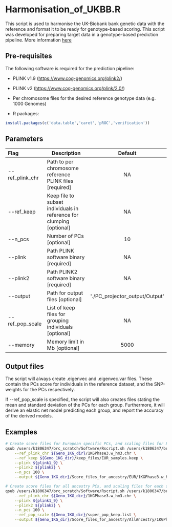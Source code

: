 # Harmonisation_of_UKBB.R

This script is used to harmonise the UK-Biobank bank genetic data with the reference and format it to be ready for genotype-based scoring. This script was developed for preparing target data in a genotype-based prediction pipeline. More information [here](https://opain.github.io/GenoPred/Pipeline_prep.html) 

## Pre-requisites
The following software is required for the prediction pipeline:

* PLINK v1.9 (https://www.cog-genomics.org/plink2/)

* PLINK v2 (https://www.cog-genomics.org/plink/2.0/)

* Per chromosome files for the desired reference genotype data (e.g. 1000 Genomes)

* R packages:
```R
install.packages(c('data.table','caret','pROC','verification'))
```

## Parameters
| Flag     | Description                                                  | Default |
| :------- | ------------------------------------------------------------ | :-----: |
| --ref_plink_chr | Path to per chromosome reference PLINK files [required] | NA |
| --ref_keep | Keep file to subset individuals in reference for clumping [optional] | NA |
| --n_pcs | Number of PCs [optional] | 10 |
| --plink | Path PLINK software binary [required] | NA |
| --plink2 | Path PLINK2 software binary [required] | NA |
| --output | Path for output files [optional] | './PC_projector_output/Output' |
| --ref_pop_scale | List of keep files for grouping individuals [optional] | NA |
| --memory | Memory limit in Mb [optional] | 5000 |

## Output files

The script will always create .eigenvec and .eigenvec.var files. These contain the PCs score for individuals in the reference dataset, and the SNP-weights for the PCs respectively. 

If --ref_pop_scale is specified, the script will also creates files stating the mean and standard deviation of the PCs for each group. Furthermore, it will derive an elastic net model predicting each group, and report the accuracy of the derived models.

## Examples
```sh
# Create score files for European specific PCs, and scaling files for Europeans
qsub /users/k1806347/brc_scratch/Software/Rscript.sh /users/k1806347/brc_scratch/Software/MyGit/GenoPred/Scripts/ancestry_score_file_creator/ancestry_score_file_creator.R \
	--ref_plink_chr ${Geno_1KG_dir}/1KGPhase3.w_hm3.chr \
	--ref_keep ${Geno_1KG_dir}/keep_files/EUR_samples.keep \
	--plink ${plink1_9} \
	--plink2 ${plink2} \
	--n_pcs 100 \
	--output ${Geno_1KG_dir}/Score_files_for_ancestry/EUR/1KGPhase3.w_hm3.EUR

# Create score files for all ancestry PCs, and scaling files for each super population
qsub /users/k1806347/brc_scratch/Software/Rscript.sh /users/k1806347/brc_scratch/Software/MyGit/GenoPred/Scripts/Pipeline_prep/ancestry_score_file_creator.R \
	--ref_plink_chr ${Geno_1KG_dir}/1KGPhase3.w_hm3.chr \
	--plink ${plink1_9} \
	--plink2 ${plink2} \
	--n_pcs 100 \
	--ref_pop_scale ${Geno_1KG_dir}/super_pop_keep.list \
	--output ${Geno_1KG_dir}/Score_files_for_ancestry/AllAncestry/1KGPhase3.w_hm3.AllAncestry
```
